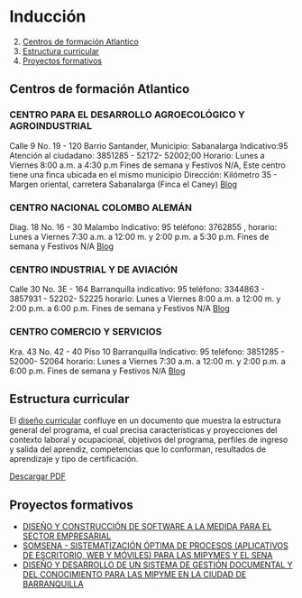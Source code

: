 # Inducción

2. [Centros de formación Atlantico](#identidad-corporativa)
3. [Estructura curricular](#identidad-corporativa)
4. [Proyectos formativos](#proyectos-formativos)


## Centros de formación Atlantico

### CENTRO PARA EL DESARROLLO AGROECOLÓGICO Y AGROINDUSTRIAL
Calle 9 No. 19 - 120 Barrio Santander, Municipio: Sabanalarga
Indicativo:95
Atención al ciudadano: 3851285 - 52172- 52002;00
Horario: Lunes a Viernes 8:00 a.m. a 4:30 p.m
Fines de semana y Festivos N/A,
Este centro tiene una finca ubicada en el mismo municipio Dirección: Kilómetro 35 - Margen oriental, carretera Sabanalarga (Finca el Caney)
[Blog](https://cedagro.blogspot.com/)

### CENTRO NACIONAL COLOMBO ALEMÁN
Diag. 18 No. 16 - 30 Malambo
Indicativo: 95
teléfono: 3762855 ,
horario: Lunes a Viernes 7:30 a.m. a 12:00 m. y 2:00 p.m. a 5:30 p.m. Fines de semana y Festivos N/A
[Blog](https://centronalcolomboaleman.blogspot.com/)

### CENTRO INDUSTRIAL Y DE AVIACIÓN
Calle 30 No. 3E - 164 Barranquilla
indicativo: 95
teléfono: 3344863 - 3857931 - 52202- 52225
horario: Lunes a Viernes 8:00 a.m. a 12:00 m. y 2:00 p.m. a 6:00 p.m. Fines de semana y Festivos N/A
[Blog](https://industrialyaviacionatlco.blogspot.com/)

### CENTRO COMERCIO Y SERVICIOS​
Kra. 43 No. 42 - 40 Piso 10 Barranquilla
Indicativo: 95
teléfono: 3851285 - 52000- 52064
horario: Lunes a Viernes 7:30 a.m. a 12:00 m. y 2:00 p.m. a 6:00 p.m. Fines de semana y Festivos N/A
[Blog](https://centrodecomercioyserviciosatl.blogspot.com/)

## Estructura curricular

El [diseño curricular](http://portal.senasofiaplus.edu.co/index.php/ayudas/procesos-sena/funcionario/planeacion-de-la-formacion/diseno-curricular#:~:text=El%20dise%C3%B1o%20curricular%20confluye%20en,de%20aprendizaje%20y%20tipo%20de) confluye en un documento que muestra la estructura general del programa, el cual precisa características y proyecciones del contexto laboral y ocupacional, objetivos del programa, perfiles de ingreso y salida del aprendiz, competencias que lo conforman, resultados de aprendizaje y tipo de certificación.

[Descargar PDF](pdf/adsi.pdf)

## Proyectos formativos

- [DISEÑO Y CONSTRUCCIÓN DE SOFTWARE A LA MEDIDA PARA EL SECTOR EMPRESARIAL](pdf/1528055.pdf)
- [SOMSENA - SISTEMATIZACIÓN ÓPTIMA DE PROCESOS (APLICATIVOS DE ESCRITORIO, WEB Y MÓVILES) PARA LAS MIPYMES Y EL SENA](pdf/898813.pdf)
- [DISEÑO Y DESARROLLO DE UN SISTEMA DE GESTIÓN DOCUMENTAL Y DEL CONOCIMIENTO PARA LAS MIPYME EN LA CIUDAD DE BARRANQUILLA](pdf/656190.pdf) 
